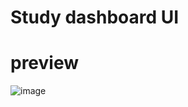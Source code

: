 # Study dashboard UI
# preview
![image](https://github.com/tsoysal/study-dashboard-ui/assets/137247868/f53d584a-d78a-4122-b9a9-c451bf50d442)
